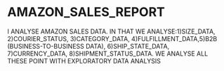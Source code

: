 # AMAZON_SALES_REPORT
I ANALYSE AMAZON SALES DATA. IN THAT WE ANALYSE:1)SIZE_DATA, 2)COURIER_STATUS, 3)CATEGORY_DATA, 4)FULFILLMENT_DATA,5)B2B (BUSINESS-TO-BUSINESS DATA), 6)SHIP_STATE_DATA, 7)CURRENCY_DATA, 8)SHIPMENT_STATUS_DATA.
WE ANALYSE ALL THESE POINT WITH EXPLORATORY DATA ANALYSIS
